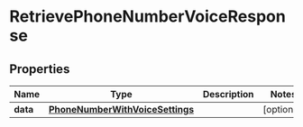 

# RetrievePhoneNumberVoiceResponse


## Properties

Name | Type | Description | Notes
------------ | ------------- | ------------- | -------------
**data** | [**PhoneNumberWithVoiceSettings**](PhoneNumberWithVoiceSettings.md) |  |  [optional]



